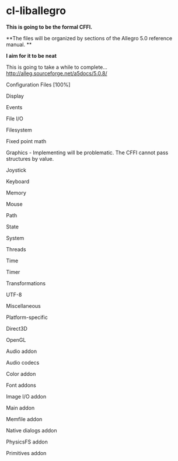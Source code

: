 cl-liballegro
==========
**This is going to be the formal CFFI.**

**The files will be organized by sections of the Allegro 5.0 reference manual. **

**I aim for it to be neat**

This is going to take a while to complete...
http://alleg.sourceforge.net/a5docs/5.0.8/

Configuration Files [100%]

Display

Events

File I/O

Filesystem

Fixed point math

Graphics - Implementing will be problematic. The CFFI cannot pass structures by value.

Joystick

Keyboard

Memory

Mouse

Path

State

System

Threads

Time

Timer

Transformations

UTF-8

Miscellaneous

Platform-specific

Direct3D

OpenGL

Audio addon

Audio codecs

Color addon

Font addons

Image I/O addon

Main addon

Memfile addon

Native dialogs addon

PhysicsFS addon

Primitives addon
